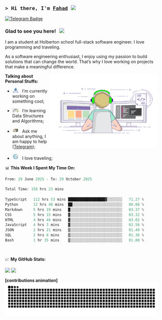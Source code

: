 ### <samp>&gt; Hi there, I'm <a href="https://github.com/Froot1/Froot1" target="_blank">Fahad</a> <img src="https://media.giphy.com/media/hvRJCLFzcasrR4ia7z/giphy.gif" width="25"> </samp>

[![Telegram Badge](https://img.shields.io/badge/-Telegram-0088cc?style=flat-square&logo=Telegram&logoColor=white)](https://t.me/i_fad)

### Glad to see you here! &nbsp; ![](https://visitor-badge.imlete.cn/?id=github.Froot1.visitor-badge&labelColor=444)


I am a student at Holberton school full-stack software engineer. I love programming and traveling.

As a software engineering enthusiast, I enjoy using my passion to build solutions that can change the world. That’s why I love working on projects that make a meaningful difference.
<p float="Right">
<img align="right" alt="GIF" src="https://github.com/Froot1/Froot1/blob/main/assets/coding.gif?raw=true" width="358" height="245"/>
</p>
  


**Talking about Personal Stuffs:**

- <img src="https://github.com/Froot1/Froot1/blob/main/assets/developer.gif?raw=true" width="21" />&nbsp;&nbsp; I’m currently working on something cool;
  
- <img src="https://github.com/Froot1/Froot1/blob/main/assets/lightning.gif?raw=true" width="21" />&nbsp;&nbsp; I’m learning Data Structures and Algorithms;
  
- <img src="https://github.com/Froot1/Froot1/blob/main/assets/message.gif?raw=true" width="21" />&nbsp;&nbsp; Ask me about anything, I am happy to help ([Telegram](https://t.me/i_fad));
  
- <img src="https://github.com/Froot1/Froot1/blob/main/assets/travel.gif?raw=true" width="21" />&nbsp;&nbsp; I love traveling;

  
 

📊 **This Week I Spent My Time On:**

<!--START_SECTION:waka-->

```python
From: 29 June 2025 - To: 29 October 2025

Total Time: 158 hrs 23 mins

TypeScript   112 hrs 53 mins █████████████████▓░░░░░░░   71.27 %
Python       12 hrs 48 mins  ██░░░░░░░░░░░░░░░░░░░░░░░   08.08 %
Markdown     5 hrs 19 mins   █░░░░░░░░░░░░░░░░░░░░░░░░   03.37 %
CSS          5 hrs 15 mins   ▓░░░░░░░░░░░░░░░░░░░░░░░░   03.32 %
HTML         4 hrs 46 mins   ▓░░░░░░░░░░░░░░░░░░░░░░░░   03.02 %
JavaScript   4 hrs 3 mins    ▓░░░░░░░░░░░░░░░░░░░░░░░░   02.56 %
JSON         2 hrs 21 mins   ▒░░░░░░░░░░░░░░░░░░░░░░░░   01.49 %
SQL          2 hrs 8 mins    ▒░░░░░░░░░░░░░░░░░░░░░░░░   01.36 %
Bash         1 hr 35 mins    ▒░░░░░░░░░░░░░░░░░░░░░░░░   01.00 %
```

<!--END_SECTION:waka-->
</br>


📈 **My GitHub Stats:**

<p>
  <img height="180em" src="https://github-readme-stats.vercel.app/api?username=Froot1&show_icons=true&hide_border=true&&count_private=true&include_all_commits=true" />
  <img height="180em" src="https://github-readme-stats.vercel.app/api/top-langs/?username=Froot1&exclude_repo=KNN-Image-Classification&show_icons=true&hide_border=true&layout=compact&langs_count=8"/>
</p>

**[contributions animation]**
<picture>
  <source media="(prefers-color-scheme: dark)" srcset="https://raw.githubusercontent.com/Froot1/Froot1/output/github-contribution-grid-snake-dark.svg"/>
  <source media="(prefers-color-scheme: light)" srcset="https://raw.githubusercontent.com/Froot1/Froot1/output/github-contribution-grid-snake.svg"/>
  <img alt="github contribution grid snake animation" src="https://raw.githubusercontent.com/Froot1/Froot1/output/github-contribution-grid-snake.svg"/>
</picture>
